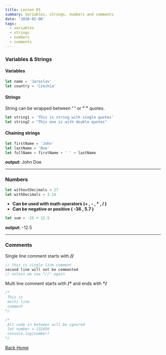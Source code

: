 ```yaml
---
title: Lesson 01
summary: Variables, strings, numbers and comments
date: '2020-02-06'
tags:
  - variables
  - strings
  - numbers
  - comments
---
```

### Variables & Strings

#### Variables

```javascript
let name = 'Jaroslav'
let country = 'Czechia'
```

#### Strings

String can be wrapped between **' '** or **" "** quotes.

```javascript
let string1 = 'This is string with single quotes'
let string2 = "This one is with double quotes"
```

#### Chaining strings

```javascript
let firstName = 'John'
let lastName = 'Doe'
let fullName = firstName + ' ' + lastName
```

**output:** John Doe

- - -

### Numbers

```javascript
let withoutDecimals = 27
let withDecimals = 3.14
```

* **Can be used with math operators (+ , - , * , / )**
* **Can be negative or positive ( -36 , 5.7 )**

```javascript
let sum = -25 + 12.5
``` 
**output:** -12.5

- - -

### Comments

Single line comment starts with **//**

```javascript
// this is single line comment
second line will not be commented
// unless we use "//" again
```

Multi line comment starts with __/*__ and ends with __*/__

```javascript
/*
 This is
 multi line
 comment
*/

/*
 All code in between will be ignored
 let number = 132456
 console.log(number)
*/
```

[Back Home](/)